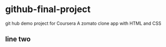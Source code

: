 # github-final-project
git hub demo project for Coursera 
A zomato clone app with HTML and CSS

## line two
